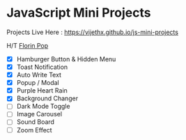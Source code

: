 # JavaScript Mini Projects

Projects Live Here : <a href="https://vijethx.github.io/js-mini-projects" target="_blank">https://vijethx.github.io/js-mini-projects</a>

H/T [Florin Pop](https://www.youtube.com/watch?v=8GPPJpiLqHk)

- [x] Hamburger Button & Hidden Menu
- [x] Toast Notification
- [x] Auto Write Text
- [x] Popup / Modal
- [x] Purple Heart Rain
- [x] Background Changer
- [ ] Dark Mode Toggle
- [ ] Image Carousel
- [ ] Sound Board
- [ ] Zoom Effect
